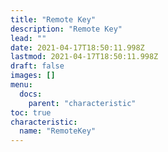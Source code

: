 ```yaml
---
title: "Remote Key"
description: "Remote Key"
lead: ""
date: 2021-04-17T18:50:11.998Z
lastmod: 2021-04-17T18:50:11.998Z
draft: false
images: []
menu:
  docs:
    parent: "characteristic"
toc: true
characteristic:
  name: "RemoteKey"
---
```

